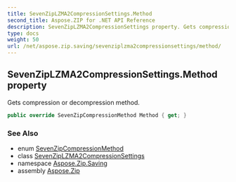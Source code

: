 ```yaml
---
title: SevenZipLZMA2CompressionSettings.Method
second_title: Aspose.ZIP for .NET API Reference
description: SevenZipLZMA2CompressionSettings property. Gets compression or decompression method
type: docs
weight: 50
url: /net/aspose.zip.saving/sevenziplzma2compressionsettings/method/
---
```

## SevenZipLZMA2CompressionSettings.Method property

Gets compression or decompression method.

```csharp
public override SevenZipCompressionMethod Method { get; }
```

### See Also

* enum [SevenZipCompressionMethod](../../sevenzipcompressionmethod/)
* class [SevenZipLZMA2CompressionSettings](../)
* namespace [Aspose.Zip.Saving](../../sevenziplzma2compressionsettings/)
* assembly [Aspose.Zip](../../../)


